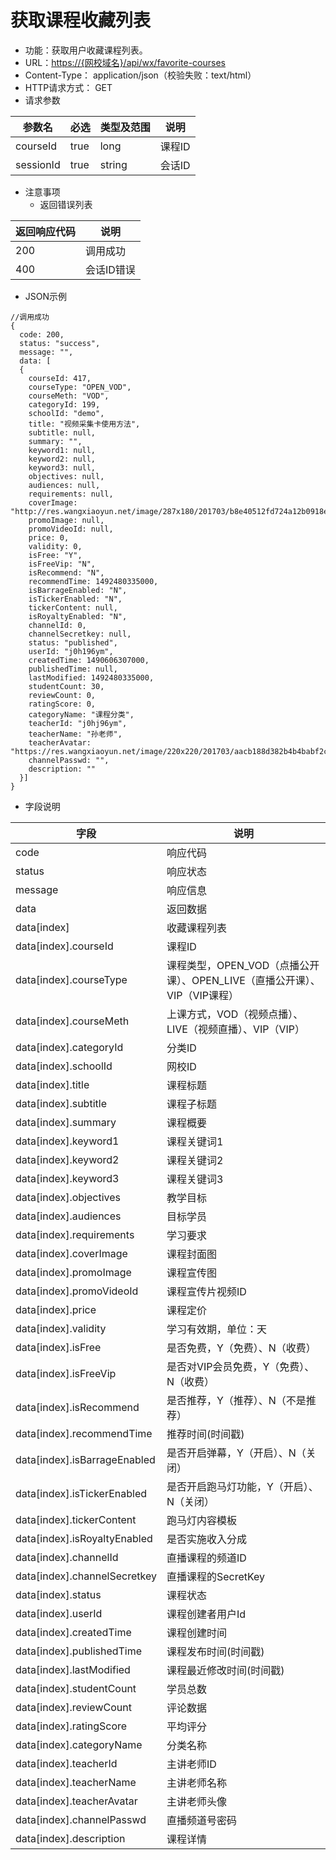 # 获取课程收藏列表

* 功能：获取用户收藏课程列表。
* URL：[https://{网校域名}/api/wx/favorite-courses](https://{网校域名}/api/wx/favorite-courses)
* Content-Type： application/json（校验失败：text/html）
* HTTP请求方式： GET
* 请求参数

| 参数名 | 必选 | 类型及范围 | 说明 |
| --- | --- | --- | --- |
| courseId | true | long | 课程ID |
| sessionId | true | string | 会话ID |

* 注意事项
  * 返回错误列表

| 返回响应代码 | 说明 |
| --- | --- |
| 200 | 调用成功 |
| 400 |	会话ID错误 |

* JSON示例

```
//调用成功
{
  code: 200,
  status: "success",
  message: "",
  data: [
  {
	courseId: 417,
	courseType: "OPEN_VOD",
	courseMeth: "VOD",
	categoryId: 199,
	schoolId: "demo",
	title: "视频采集卡使用方法",
	subtitle: null,
	summary: "",
	keyword1: null,
	keyword2: null,
	keyword3: null,
	objectives: null,
	audiences: null,
	requirements: null,
	coverImage: "http://res.wangxiaoyun.net/image/287x180/201703/b8e40512fd724a12b0918eb2691238c4.png",
	promoImage: null,
	promoVideoId: null,
	price: 0,
	validity: 0,
	isFree: "Y",
	isFreeVip: "N",
	isRecommend: "N",
	recommendTime: 1492480335000,
	isBarrageEnabled: "N",
	isTickerEnabled: "N",
	tickerContent: null,
	isRoyaltyEnabled: "N",
	channelId: 0,
	channelSecretkey: null,
	status: "published",
	userId: "j0h196ym",
	createdTime: 1490606307000,
	publishedTime: null,
	lastModified: 1492480335000,
	studentCount: 30,
	reviewCount: 0,
	ratingScore: 0,
	categoryName: "课程分类",
	teacherId: "j0hj96ym",
	teacherName: "孙老师",
	teacherAvatar: "https://res.wangxiaoyun.net/image/220x220/201703/aacb188d382b4b4babf2cd817d991742.png",
	channelPasswd: "",
	description: ""
  }]
}
```

* 字段说明

| 字段 | 说明 |
| --- | --- |
| code | 响应代码 |
| status | 响应状态 |
| message | 响应信息 |
| data | 返回数据 |
|data[index]| 收藏课程列表 |
| data\[index\].courseId | 课程ID |
| data\[index\].courseType | 课程类型，OPEN_VOD（点播公开课）、OPEN_LIVE（直播公开课）、VIP（VIP课程） |
| data\[index\].courseMeth | 上课方式，VOD（视频点播）、LIVE（视频直播）、VIP（VIP） |
| data\[index\].categoryId | 分类ID |
| data\[index\].schoolId | 网校ID |
| data\[index\].title | 课程标题 |
| data\[index\].subtitle | 课程子标题 |
| data\[index\].summary | 课程概要 |
| data\[index\].keyword1 | 课程关键词1 |
| data\[index\].keyword2 | 课程关键词2 |
| data\[index\].keyword3 | 课程关键词3 |
| data\[index\].objectives | 教学目标 |
| data\[index\].audiences | 目标学员 |
| data\[index\].requirements | 学习要求 |
| data\[index\].coverImage | 课程封面图 |
| data\[index\].promoImage | 课程宣传图 |
| data\[index\].promoVideoId | 课程宣传片视频ID |
| data\[index\].price | 课程定价 |
| data\[index\].validity | 学习有效期，单位：天 |
| data\[index\].isFree | 是否免费，Y（免费）、N（收费） |
| data\[index\].isFreeVip | 是否对VIP会员免费，Y（免费）、N（收费） |
| data\[index\].isRecommend | 是否推荐，Y（推荐）、N（不是推荐） |
| data\[index\].recommendTime | 推荐时间(时间戳) |
| data\[index\].isBarrageEnabled | 是否开启弹幕，Y（开启）、N（关闭） |
| data\[index\].isTickerEnabled | 是否开启跑马灯功能，Y（开启）、N（关闭） |
| data\[index\].tickerContent | 跑马灯内容模板 |
| data\[index\].isRoyaltyEnabled | 是否实施收入分成 |
| data\[index\].channelId | 直播课程的频道ID |
| data\[index\].channelSecretkey | 直播课程的SecretKey |
| data\[index\].status | 课程状态 |
| data\[index\].userId | 课程创建者用户Id |
| data\[index\].createdTime | 课程创建时间 |
| data\[index\].publishedTime | 课程发布时间(时间戳) |
| data\[index\].lastModified | 课程最近修改时间(时间戳) |
| data\[index\].studentCount | 学员总数 |
| data\[index\].reviewCount | 评论数据 |
| data\[index\].ratingScore | 平均评分 |
| data\[index\].categoryName | 分类名称 |
| data\[index\].teacherId | 主讲老师ID |
| data\[index\].teacherName | 主讲老师名称 |
| data\[index\].teacherAvatar | 主讲老师头像 |
| data\[index\].channelPasswd | 直播频道号密码 |
| data\[index\].description | 课程详情 |
